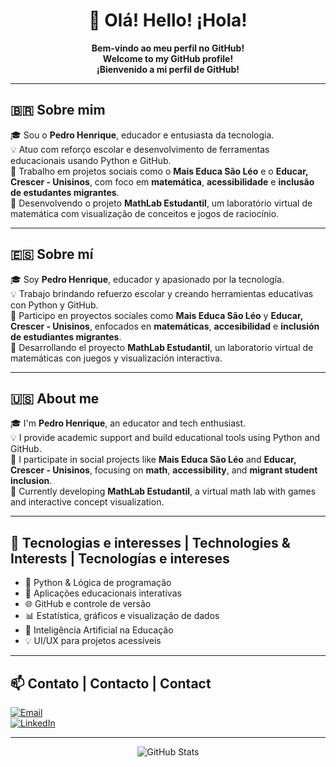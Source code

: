 <h1 align="center">👋 Olá! Hello! ¡Hola!</h1>

<p align="center">
  <b>Bem-vindo ao meu perfil no GitHub!</b><br>
  <b>Welcome to my GitHub profile!</b><br>
  <b>¡Bienvenido a mi perfil de GitHub!</b>
</p>

---

## 🇧🇷 Sobre mim

🎓 Sou o **Pedro Henrique**, educador e entusiasta da tecnologia.  
💡 Atuo com reforço escolar e desenvolvimento de ferramentas educacionais usando Python e GitHub.  
🤝 Trabalho em projetos sociais como o **Mais Educa São Léo** e o **Educar, Crescer - Unisinos**, com foco em **matemática**, **acessibilidade** e **inclusão de estudantes migrantes**.  
🚀 Desenvolvendo o projeto **MathLab Estudantil**, um laboratório virtual de matemática com visualização de conceitos e jogos de raciocínio.

---

## 🇪🇸 Sobre mí

🎓 Soy **Pedro Henrique**, educador y apasionado por la tecnología.  
💡 Trabajo brindando refuerzo escolar y creando herramientas educativas con Python y GitHub.  
🤝 Participo en proyectos sociales como **Mais Educa São Léo** y **Educar, Crescer - Unisinos**, enfocados en **matemáticas**, **accesibilidad** e **inclusión de estudiantes migrantes**.  
🚀 Desarrollando el proyecto **MathLab Estudantil**, un laboratorio virtual de matemáticas con juegos y visualización interactiva.

---

## 🇺🇸 About me

🎓 I'm **Pedro Henrique**, an educator and tech enthusiast.  
💡 I provide academic support and build educational tools using Python and GitHub.  
🤝 I participate in social projects like **Mais Educa São Léo** and **Educar, Crescer - Unisinos**, focusing on **math**, **accessibility**, and **migrant student inclusion**.  
🚀 Currently developing **MathLab Estudantil**, a virtual math lab with games and interactive concept visualization.

---

## 🚀 Tecnologias e interesses | Technologies & Interests | Tecnologías e intereses

- 🐍 Python & Lógica de programação  
- 📱 Aplicações educacionais interativas  
- 🌐 GitHub e controle de versão  
- 📊 Estatística, gráficos e visualização de dados  
- 🧠 Inteligência Artificial na Educação  
- 💡 UI/UX para projetos acessíveis

---

## 📫 Contato | Contacto | Contact
[![Email](https://img.shields.io/badge/Email-phschwan%40gmail.com-blue)](mailto:phschwan@gmail.com)  
[![LinkedIn](https://img.shields.io/badge/LinkedIn-Visitar-blue?logo=linkedin)](https://www.linkedin.com/in/phschwan)

---

<div align="center">
  <img src="https://github-readme-stats.vercel.app/api?username=PedroFilosofal&show_icons=true&theme=dracula" alt="GitHub Stats"/>
</div>
